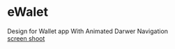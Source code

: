 # eWalet
Design for Wallet app With Animated  Darwer Navigation
<br>
[screen shoot](./img/Home_Design.png)

